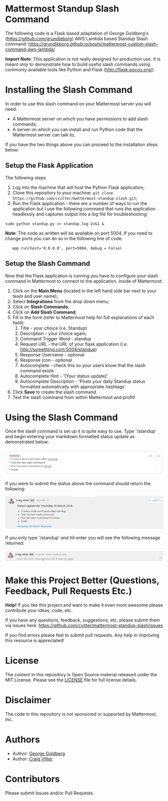 # Mattermost Standup Slash Command

The following code is a Flask based adaptation of George Goldberg's (https://github.com/grundleborg) AWS Lambda based Standup Slash command: https://grundleborg.github.io/posts/mattermost-custom-slash-command-aws-lambda/

 **Import Note**: This application is not really designed for production use. It is meant 
 only to demonstrate how to build useful slash commands using commonly
 available tools like Python and Flask (http://flask.pocoo.org/).
 
# Installing the Slash Command

In order to use this slash command on your Mattermost server you will need:

* A Mattermost server on which you have permissions to add slash commands;
* A server on which you can install and run Python code that the Mattermost server can talk to;

If you have the two things above you can proceed to the installation steps below:

## Setup the Flask Application

The following steps

1. Log into the machine that will host the Python Flask application;
2. Clone this repository to your machine: `git clone https://github.com/cvitter/mattermost-standup-slash.git`;
3. Run the Flask application - there are a number of ways to run the application but I use the following command that runs the application headlessly and captures output into a log file for troubleshooting:

```
sudo python standup.py >> standup.log 2>&1 &
```

**Note**: The code as written will be available on port 5004. If you need to change ports you can do so in the following line of code:
```
   app.run(host='0.0.0.0', port=5004, debug = False)
```

## Setup the Slash Command

Now that the Flask application is running you have to configure your slash command in Mattermost to connect to the 
application. Inside of Mattermost:

1. Click on the **Main Menu** (located in the left hand side bar next to your team and user name);
2. Select **Integrations** from the drop down menu;
3. Click on **Slash Commands**;
4. Click on **Add Slash Command**;
5. Fill in the form (refer to Mattermost help for full explanations of each field):
	1. Title - your choice (i.e. Standup)
	2. Description - your choice again;
	3. Command Trigger Word - standup
	4. Request URL - the URL of your flask application (i.e. http://something.com:5004/standup)
	5. Response Username - optional
	6. Response Icon - optional
	7. Autocomplete - check this so your users know that the slash command exists
	8. Autocomplete Hint - '[Your status update]'
	9. Autocomplete Description - 'Posts your daily Standup status formatted automatically with appropriate hashtags'
6. Click **Save** to create the slash command.
7. Test the slash command from within Mattermost and profit!

# Using the Slash Command

Once the slash command is set up it is quite easy to use. Type '/standup' and begin entering your markdown formatted status update as demonstrated below:

![Screenshot of the sample status being entered](images/typing-in-status.png)

If you were to submit the status above the command should return the following:

![Screenshot of the sample return status](images/status-returned.png)

If you only type '/standup' and hit enter you will see the following message returned:

![Status error message](images/no-status-entered.png)


# Make this Project Better (Questions, Feedback, Pull Requests Etc.)

**Help!** If you like this project and want to make it even more awesome please contribute your ideas,
code, etc.

If you have any questions, feedback, suggestions, etc. please submit them via issues here: https://github.com/cvitter/mattermost-standup-slash/issues

If you find errors please feel to submit pull requests. Any help in improving this resource is appreciated!

# License
The content in this repository is Open Source material released under the MIT License. Please see the [LICENSE](LICENSE) file for full license details.

# Disclaimer

The code in this repository is not sponsored or supported by Mattermost, Inc.

# Authors
* Author: [George Goldberg](https://github.com/grundleborg)
* Author: [Craig Vitter](https://github.com/cvitter)

# Contributors 
Please submit Issues and/or Pull Requests.
